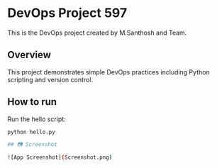 # DevOps Project 597

This is the DevOps project created by M.Santhosh and Team.

## Overview

This project demonstrates simple DevOps practices including Python scripting and version control.

## How to run


Run the hello script:

```bash
python hello.py

## 📷 Screenshot

![App Screenshot](Screenshot.png)

